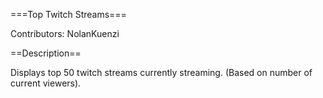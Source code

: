 ===Top Twitch Streams===

Contributors: NolanKuenzi

==Description==

Displays top 50 twitch streams currently streaming. (Based on number of current viewers).